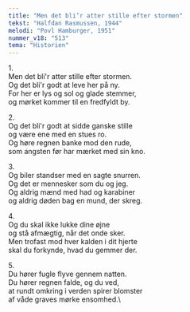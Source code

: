 ```yaml
---
title: "Men det bli’r atter stille efter stormen"
tekst: "Halfdan Rasmussen, 1944"
melodi: "Povl Hamburger, 1951"
nummer_v18: "513"
tema: "Historien"
---
```

1\.\
Men det bli'r atter stille efter stormen.\
Og det bli'r godt at leve her på ny.\
For her er lys og sol og glade stemmer,\
og mørket kommer til en fredfyldt by.

2\.\
Og det bli'r godt at sidde ganske stille\
og være ene med en stues ro.\
Og høre regnen banke mod den rude,\
som angsten før har mærket med sin kno.

3\.\
Og biler standser med en sagte snurren.\
Og det er mennesker som du og jeg.\
Og aldrig mænd med had og karabiner\
og aldrig døden bag en mund, der skreg.

4\.\
Og du skal ikke lukke dine øjne\
og stå afmægtig, når det onde sker.\
Men trofast mod hver kalden i dit hjerte\
skal du forkynde, hvad du gemmer der.

5\.\
Du hører fugle flyve gennem natten.\
Du hører regnen falde, og du ved,\
at rundt omkring i verden spirer blomster\
af våde graves mørke ensomhed.\
